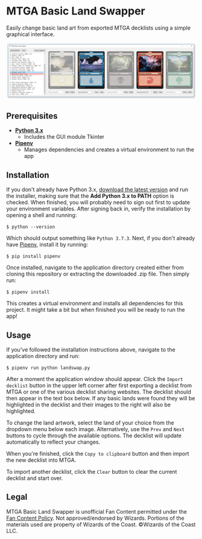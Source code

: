# MTGA Basic Land Swapper

Easily change basic land art from exported MTGA decklists using a simple graphical interface.

![screenshot](screenshot.png?raw=true "MTGA Basic Land Swapper")

## Prerequisites
- [**Python 3.x**](https://www.python.org/downloads/)
  - Includes the GUI module Tkinter
- [**Pipenv**](https://github.com/pypa/pipenv)
  - Manages dependencies and creates a virtual environment to run the app
  
## Installation
If you don't already have Python 3.x, [download the latest version](https://www.python.org/downloads/) and run the installer, making sure that the **Add Python 3.x to PATH** option is checked. When finished, you will probably need to sign out first to update your environment variables. After signing back in, verify the installation by opening a shell and running:
```
$ python --version
```
Which should output something like `Python 3.7.3`. Next, if you don't already have [Pipenv](https://github.com/pypa/pipenv), install it by running:
```
$ pip install pipenv
```
Once installed, navigate to the application directory created either from cloning this repository or extracting the downloaded .zip file. Then simply run:
```
$ pipenv install
```
This creates a virtual environment and installs all dependencies for this project. It might take a bit but when finished you will be ready to run the app!

## Usage
If you've followed the installation instructions above, navigate to the application directory and run:
```
$ pipenv run python landswap.py
```
After a moment the application window should appear. Click the `Import decklist` button in the upper left corner after first exporting a decklist from MTGA or one of the various decklist sharing websites. The decklist should then appear in the text box below. If any basic lands were found they will be highlighted in the decklist and their images to the right will also be highlighted.

To change the land artwork, select the land of your choice from the dropdown menu below each image. Alternatively, use the `Prev` and `Next` buttons to cycle through the available options. The decklist will update automatically to reflect your changes.

When you're finished, click the `Copy to clipboard` button and then import the new decklist into MTGA.

To import another decklist, click the `Clear` button to clear the current decklist and start over.
  
## Legal
MTGA Basic Land Swapper is unofficial Fan Content permitted under the [Fan Content Policy](https://company.wizards.com/fancontentpolicy). Not approved/endorsed by Wizards. Portions of the materials used are property of Wizards of the Coast. ©Wizards of the Coast LLC.
